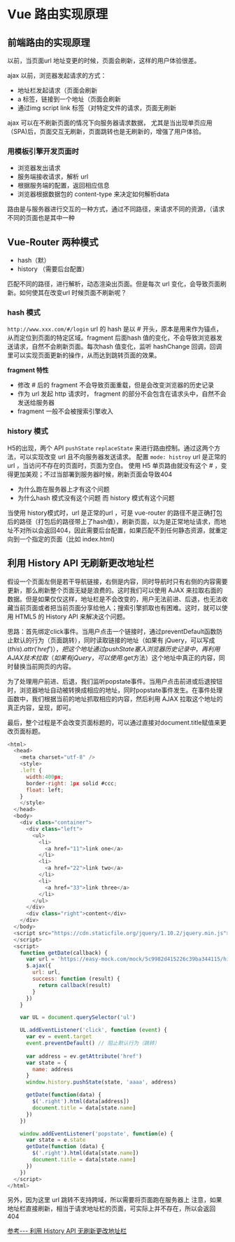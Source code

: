 # Vue 路由实现原理
## 前端路由的实现原理
以前，当页面url 地址变更的时候，页面会刷新，这样的用户体验很差。

ajax 以前，浏览器发起请求的方式：

- 地址栏发起请求（页面会刷新
- a 标签，链接到一个地址（页面会刷新
- 通过img script link 标签（对特定文件的请求，页面无刷新

ajax 可以在不刷新页面的情况下向服务器请求数据，
尤其是当出现单页应用（SPA)后，页面交互无刷新，页面跳转也是无刷新的，增强了用户体验。

### 用模板引擎开发页面时
- 浏览器发出请求
- 服务端接收请求，解析 url
- 根据服务端的配置，返回相应信息
- 浏览器根据数据包的 content-type 来决定如何解析data

路由是与服务器进行交互的一种方式，通过不同路径，来请求不同的资源，（请求不同的页面也是其中一种

## Vue-Router 两种模式
- hash（默）
- history （需要后台配置）

匹配不同的路径，进行解析，动态渲染出页面。但是每次 url 变化，会导致页面刷新。如何使其在改变url 时候页面不刷新呢？

### hash 模式
`http://www.xxx.com/#/login`
url 的 hash 是以 # 开头，原本是用来作为锚点，从而定位到页面的特定区域。fragment 后面hash 值的变化，不会导致浏览器发送请求，自然不会刷新页面。每次hash 值变化，监听 hashChange 回调，回调里可以实现页面更新的操作，从而达到跳转页面的效果。

**fragment 特性**
- 修改 # 后的 fragment 不会导致页面重载，但是会改变浏览器的历史记录
- 作为 url 发起 http 请求时， fragment 的部分不会包含在请求头中，自然不会发送给服务器
- fragment 一般不会被搜索引擎收入

### history 模式
H5的出现，两个 API `pushState` `replaceState` 来进行路由控制。通过这两个方法，可以实现改变 url 且不向服务器发送请求。
配置 `mode: histroy` url 是正常的url ，当访问不存在的页面时，页面为空白。
使用 H5 单页路由就没有这个 # ，变得更加美观；不过当部署到服务器时候，刷新页面会导致404
- 为什么跑在服务器上才有这个问题
- 为什么hash 模式没有这个问题 而 history 模式有这个问题

当使用 history模式时，url 是正常的url ，可是 vue-router 的路径不是正确打包后的路径（打包后的路径带上了hash值），刷新页面，以为是正常地址请求，而地址不对所以会返回404，因此需要后台配置，如果匹配不到任何静态资源，就重定向到一个指定的页面（比如 index.html)

## 利用 History API 无刷新更改地址栏
假设一个页面左侧是若干导航链接，右侧是内容，同时导航时只有右侧的内容需要更新，那么刷新整个页面无疑是浪费的。这时我们可以使用 AJAX 来拉取右面的数据。但是如果仅仅这样，地址栏是不会改变的，用户无法前进、后退，也无法收藏当前页面或者把当前页面分享给他人；搜索引擎抓取也有困难。这时，就可以使用 HTML5 的 History API 来解决这个问题。

思路：首先绑定click事件。当用户点击一个链接时，通过preventDefault函数防止默认的行为（页面跳转），同时读取链接的地址（如果有 jQuery，可以写成$(this).attr('href')），把这个地址通过pushState塞入浏览器历史记录中，再利用 AJAX 技术拉取（如果有 jQuery，可以使用$.get方法）这个地址中真正的内容，同时替换当前网页的内容。

为了处理用户前进、后退，我们监听popstate事件。当用户点击前进或后退按钮时，浏览器地址自动被转换成相应的地址，同时popstate事件发生。在事件处理函数中，我们根据当前的地址抓取相应的内容，然后利用 AJAX 拉取这个地址的真正内容，呈现，即可。

最后，整个过程是不会改变页面标题的，可以通过直接对document.title赋值来更改页面标题。

```js
<html>
  <head>
    <meta charset="utf-8" />
    <style>
    .left {
      width:400px;
      border-right: 1px solid #ccc;
      float: left;
    }
    </style>
  </head>
  <body>
    <div class="container">
      <div class="left">
        <ul>
          <li>
            <a href="11">link one</a>
          </li>
          <li>
            <a href="22">link two</a>
          </li>
          <li>
            <a href="33">link three</a>
          </li>
        </ul>
      </div>
      <div class="right">content</div>
    </div>
  </body>
  <script src="https://cdn.staticfile.org/jquery/1.10.2/jquery.min.js">
  </script>
  <script>
    function getDate(callback) {
      var url = 'https://easy-mock.com/mock/5c9982d415226c39ba344115/history/content'
      $.ajax({
        url: url,
        success: function (result) {
          return callback(result)
        }
      })
    }

    var UL = document.querySelector('ul')

    UL.addEventListener('click', function (event) {
      var ev = event.target
      event.preventDefault() // 阻止默认行为（跳转）
      
      var address = ev.getAttribute('href')
      var state = {
        name: address
      }
      window.history.pushState(state, 'aaaa', address)

      getDate(function(data) {
        $('.right').html(data[address])
        document.title = data[state.name]
      })
    })

    window.addEventListener('popstate', function(e) {
      var state = e.state
      getDate(function (data) {
        $('.right').html(data[state.name])
        document.title = data[state.name]
      })
    })
  </script>
</html>
```

另外，因为这里 url 跳转不支持跨域，所以需要将页面跑在服务器上
注意，如果地址栏直接刷新，相当于请求地址栏的页面，可实际上并不存在，所以会返回 404

[参考--- 利用 History API 无刷新更改地址栏](https://www.renfei.org/blog/html5-introduction-3-history-api.html)